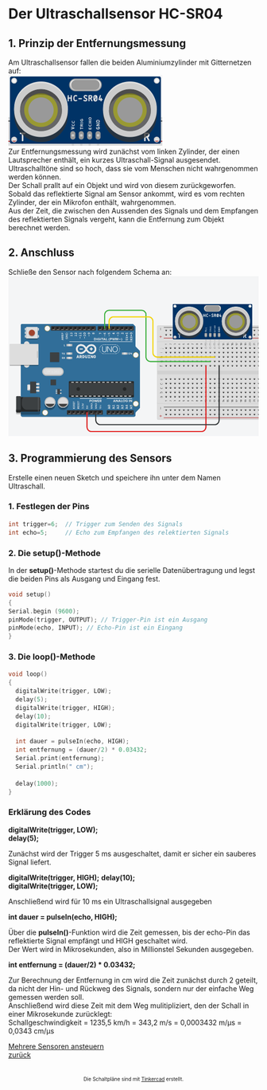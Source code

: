  <link rel="stylesheet" href="https://hi2272.github.io/StyleMD.css">

# Der Ultraschallsensor HC-SR04
## 1. Prinzip der Entfernungsmessung
Am Ultraschallsensor fallen die beiden Aluminiumzylinder mit Gitternetzen auf:  
![Alt text](Sensor.png)  
Zur Entfernungsmessung wird zunächst vom linken Zylinder, der einen Lautsprecher enthält, ein kurzes Ultraschall-Signal ausgesendet. Ultraschalltöne sind so hoch, dass sie vom Menschen nicht wahrgenommen werden können.  
Der Schall prallt auf ein Objekt und wird von diesem zurückgeworfen. Sobald das reflektierte Signal am Sensor ankommt, wird es vom rechten Zylinder, der ein Mikrofon enthält, wahrgenommen.  
Aus der Zeit, die zwischen den Aussenden des Signals und dem Empfangen des reflektierten Signals vergeht, kann die Entfernung zum Objekt berechnet werden.
##  2. Anschluss
Schließe den Sensor nach folgendem Schema an:  
![Alt text](Anschluss.png)

## 3. Programmierung des Sensors
Erstelle einen neuen Sketch und speichere ihn unter dem Namen Ultraschall.
### 1. Festlegen der Pins
```C++
int trigger=6;  // Trigger zum Senden des Signals 
int echo=5;     // Echo zum Empfangen des relektierten Signals
```
### 2. Die setup()-Methode
In der **setup()**-Methode startest du die serielle Datenübertragung und legst die beiden Pins als Ausgang und Eingang fest.
```C++
void setup()
{
Serial.begin (9600); 
pinMode(trigger, OUTPUT); // Trigger-Pin ist ein Ausgang
pinMode(echo, INPUT); // Echo-Pin ist ein Eingang
}
```

### 3. Die loop()-Methode

```C++
void loop()
{
  digitalWrite(trigger, LOW); 
  delay(5); 
  digitalWrite(trigger, HIGH); 
  delay(10); 
  digitalWrite(trigger, LOW);

  int dauer = pulseIn(echo, HIGH); 
  int entfernung = (dauer/2) * 0.03432; 
  Serial.print(entfernung);
  Serial.println(" cm");

  delay(1000); 
}


```
### Erklärung des Codes
    
**digitalWrite(trigger, LOW);**  
**delay(5);** 
  
Zunächst wird der Trigger 5 ms ausgeschaltet, damit er sicher ein sauberes Signal liefert.
  
**digitalWrite(trigger, HIGH);** 
**delay(10);**   
**digitalWrite(trigger, LOW);**  
  
Anschließend wird für 10 ms ein Ultraschallsignal ausgegeben
   
**int dauer = pulseIn(echo, HIGH);**   
  
Über die **pulseIn()**-Funktion wird die Zeit gemessen, bis der echo-Pin das reflektierte Signal empfängt und HIGH geschaltet wird.  
Der Wert wird in Mikrosekunden, also in Millionstel Sekunden ausgegeben.

**int entfernung = (dauer/2) * 0.03432;**
  
Zur Berechnung der Entfernung in cm wird die Zeit zunächst durch 2 geteilt, da nicht der Hin- und Rückweg des Signals, sondern nur der einfache Weg gemessen werden soll.  
Anschließend wird diese Zeit mit dem Weg mulitipliziert, den der Schall in einer Mikrosekunde zurücklegt:  
Schallgeschwindigkeit = 1235,5 km/h = 343,2 m/s = 0,0003432 m/µs = 0,0343 cm/µs  
  
[Mehrere Sensoren ansteuern](MehrereSensoren.html)  
[zurück](../index.html)

<footer style="font-size:x-small;text-align: center;
    padding: 10px;
    margin: 10px;
    height: 10%;
    ">


  Die Schaltpläne sind mit <a href="https://www.tinkercad.com/dashboard">Tinkercad</a> erstellt. 
</footer>

